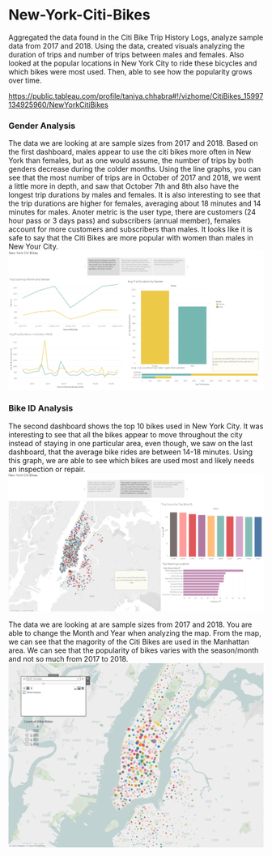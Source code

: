 # New-York-Citi-Bikes

Aggregated the data found in the Citi Bike Trip History Logs, analyze sample data from 2017 and 2018. Using the data, created visuals analyzing the duration of trips and number of trips between males and females. Also looked at the popular locations in New York City to ride these bicycles and which bikes were most used. Then, able to see how the popularity grows over time. 

https://public.tableau.com/profile/taniya.chhabra#!/vizhome/CitiBikes_15997134925960/NewYorkCitiBikes

### Gender Analysis

The data we are looking at are sample sizes from 2017 and 2018. Based on the first dashboard, males appear to use the citi bikes more often in New York than females, but as one would assume, the number of trips by both genders decrease during the colder months. Using the line graphs, you can see that the most number of trips are in October of 2017 and 2018, we went a little more in depth, and saw that October 7th and 8th also have the longest trip durations by males and females. It is also interesting to see that the trip durations are higher for females, averaging about 18 minutes and 14 minutes for males. Anoter metric is the user type, there are customers (24 hour pass or 3 days pass) and subscribers (annual member), females account for more customers and subscribers than males. It looks like it is safe to say that the Citi Bikes are more popular with women than males in New Your City.
![gender distribution](./gender.png)

### Bike ID Analysis 
The second dashboard shows the top 10 bikes used in New York City. It was interesting to see that all the bikes appear to move throughout the city instead of staying in one particular area, even though, we saw on the last dashboard, that the average bike rides are between 14-18 minutes. Using this graph, we are able to see which bikes are used most and likely needs an inspection or repair.
![bike_id info](bike_id.png)

The data we are looking at are sample sizes from 2017 and 2018. You are able to change the Month and Year when analyzing the map. From the map, we can see that the magority of the Citi Bikes are used in the Manhattan area. We can see that the popularity of bikes varies with the season/month and not so much from 2017 to 2018. 
![map](map.png)
